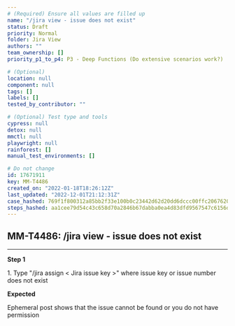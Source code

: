 ```yaml
---
# (Required) Ensure all values are filled up
name: "/jira view - issue does not exist"
status: Draft
priority: Normal
folder: Jira View
authors: ""
team_ownership: []
priority_p1_to_p4: P3 - Deep Functions (Do extensive scenarios work?)

# (Optional)
location: null
component: null
tags: []
labels: []
tested_by_contributor: ""

# (Optional) Test type and tools
cypress: null
detox: null
mmctl: null
playwright: null
rainforest: []
manual_test_environments: []

# Do not change
id: 17671911
key: MM-T4486
created_on: "2022-01-18T18:26:12Z"
last_updated: "2022-12-01T21:12:31Z"
case_hashed: 769f1f800312a85bb2f33e100b0c23442d62d20dd6dccc00ffc20676204d46693dc4f2766e06581174b8085731b66d24
steps_hashed: aa1cee79d54c43c658d70a2846b67dabba0ea4d83dfd9567547c6156df24f75e1022e571c41f661e383e92920d993d90
---
```


<!-- (Auto-generated) Based on frontmatter's "key" and "name" -->

## MM-T4486: /jira view - issue does not exist

---

**Step 1**

1\. Type "/jira assign < Jira issue key >" where issue key or issue number does not exist

**Expected**

Ephemeral post shows that the issue cannot be found or you do not have permission
